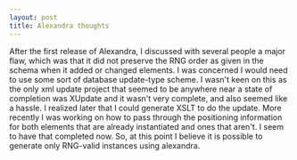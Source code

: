 ```yaml
---
layout: post
title: Alexandra thoughts 
---
```

<p>After the first release of Alexandra, I discussed with several people a major flaw, which was that it did not preserve the RNG order as given in the schema when it added or changed elements. I was concerned I would need to use some sort of database update-type scheme. I wasn't keen on this as the only xml update project that seemed to be anywhere near a state of completion was XUpdate and it wasn't very complete, and also seemed like a hassle. I realized later that I could generate XSLT to do the update. More recently I was working on how to pass through the positioning information for both elements that are already instantiated and ones that aren't. I seem to have that completed now. So, at this point I believe it is possible to generate only RNG-valid instances using alexandra. </p>

